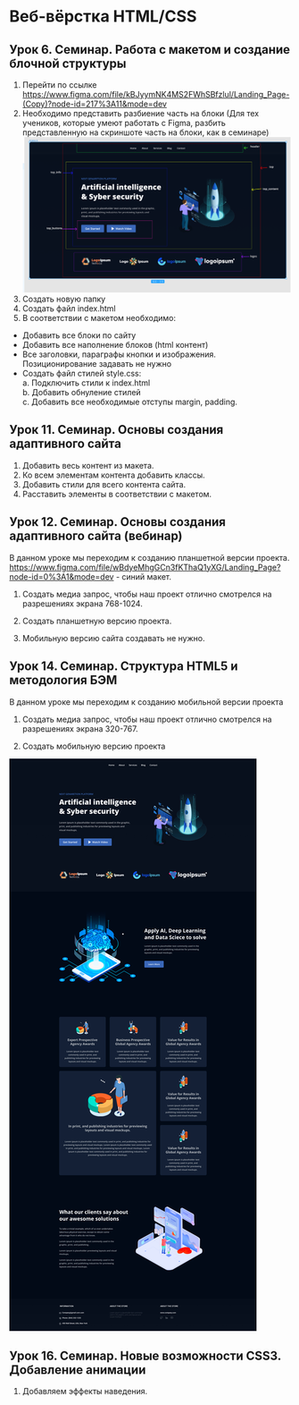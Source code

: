 # Веб-вёрстка HTML/CSS
## Урок 6. Семинар. Работа с макетом и cоздание блочной структуры
1. Перейти по ссылке https://www.figma.com/file/kBJyymNK4MS2FWhSBfzlul/Landing_Page-(Copy)?node-id=217%3A11&mode=dev
2. Необходимо представить разбиение часть на блоки (Для тех учеников, которые умеют работать с Figma, разбить представленную на скриншоте часть на блоки, как в семинаре)
![Alt text](<Workshop 3.png>)
3. Создать новую папку
4. Создать файл index.html
5. В соответствии с макетом необходимо:
* Добавить все блоки по сайту
* Добавить все наполнение блоков (html контент)
* Все заголовки, параграфы кнопки и изображения. Позиционирование задавать не нужно
* Создать файл стилей style.css: \
    a. Подключить стили к index.html \
    b. Добавить обнуление стилей \
    c. Добавить все необходимые отступы margin, padding. 

## Урок 11. Семинар. Основы создания адаптивного сайта
1. Добавить весь контент из макета.
2. Ко всем элементам контента добавить классы.
3. Добавить стили для всего контента сайта.
4. Расставить элементы в соответствии с макетом.


## Урок 12. Семинар. Основы создания адаптивного сайта (вебинар)

В данном уроке мы переходим к созданию планшетной версии проекта.
https://www.figma.com/file/wBdyeMhgGCn3fKThaQ1yXG/Landing_Page?node-id=0%3A1&mode=dev - синий макет.

1. Создать медиа запрос, чтобы наш проект отлично смотрелся на разрешениях экрана 768-1024.

2. Создать планшетную версию проекта.

3. Мобильную версию сайта создавать не нужно.

## Урок 14. Семинар. Структура HTML5 и методология БЭМ

В данном уроке мы переходим к созданию мобильной версии проекта

1. Создать медиа запрос, чтобы наш проект отлично смотрелся на разрешениях экрана 320-767.

2. Создать мобильную версию проекта

![Alt text](<Frame 5.jpg>)

## Урок 16. Семинар. Новые возможности CSS3. Добавление анимации

1. Добавляем эффекты наведения.
